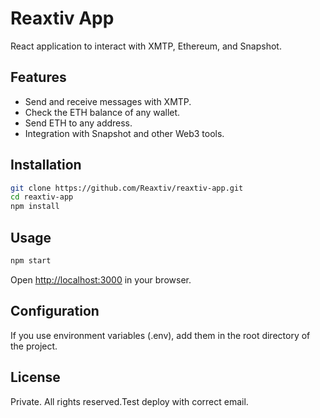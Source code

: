 # Reaxtiv App

React application to interact with XMTP, Ethereum, and Snapshot.

## Features

- Send and receive messages with XMTP.
- Check the ETH balance of any wallet.
- Send ETH to any address.
- Integration with Snapshot and other Web3 tools.

## Installation

```bash
git clone https://github.com/Reaxtiv/reaxtiv-app.git
cd reaxtiv-app
npm install
```

## Usage

```bash
npm start
```

Open [http://localhost:3000](http://localhost:3000) in your browser.

## Configuration

If you use environment variables (.env), add them in the root directory of the project.

## License

Private. All rights reserved.Test deploy with correct email.